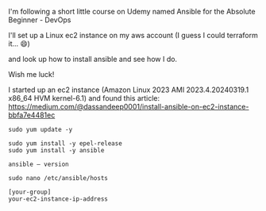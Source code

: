 I'm following a short little course on Udemy
named Ansible for the Absolute Beginner - DevOps


I'll set up a Linux ec2 instance on my aws account
(I guess I could terraform it... 😄)

and look up how to install ansible and see how I do.

Wish me luck!

I started up an ec2 instance (Amazon Linux 2023 AMI 2023.4.20240319.1 x86_64 HVM kernel-6.1) and found this article:
https://medium.com/@dassandeep0001/install-ansible-on-ec2-instance-bbfa7e4481ec

```
sudo yum update -y

sudo yum install -y epel-release
sudo yum install -y ansible

ansible — version

sudo nano /etc/ansible/hosts

[your-group]
your-ec2-instance-ip-address
```

